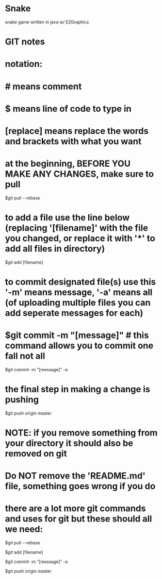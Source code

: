 # Snake
snake game written in java w/ EZGraphics

# GIT notes

# notation:

# # means comment

# $ means line of code to type in

# [replace] means replace the words and brackets with what you want





# at the beginning, BEFORE YOU MAKE ANY CHANGES, make sure to pull

$git pull --rebase



# to add a file  use the line below (replacing '[filename]' with the file you changed, or replace it with '*' to add all files in directory)

$git add [filename]



# to commit designated file(s) use this '-m' means message, '-a' means all (of uploading multiple files you can add seperate messages for each)

# $git commit -m "[message]"    # this command allows you to commit one fall not all

$git commit -m "[message]" -a



# the final step in making a change is pushing

$git push origin master





# NOTE: if you remove something from your directory it should also be removed on git

# Do NOT remove the 'README.md' file, something goes wrong if you do

# there are a lot more git commands and uses for git but these should all we need:

$git pull --rebase

$git add [filename]

$git commit -m "[message]" -a

$git push origin master

